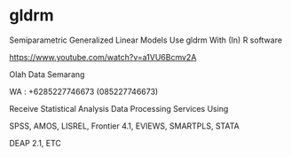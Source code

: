 # gldrm
Semiparametric Generalized Linear Models Use gldrm With (In) R software

https://www.youtube.com/watch?v=a1VU6Bcmv2A

Olah Data Semarang

WA : +6285227746673 (085227746673)

Receive Statistical Analysis Data Processing Services Using

SPSS, AMOS, LISREL, Frontier 4.1, EVIEWS, SMARTPLS, STATA

DEAP 2.1, ETC
